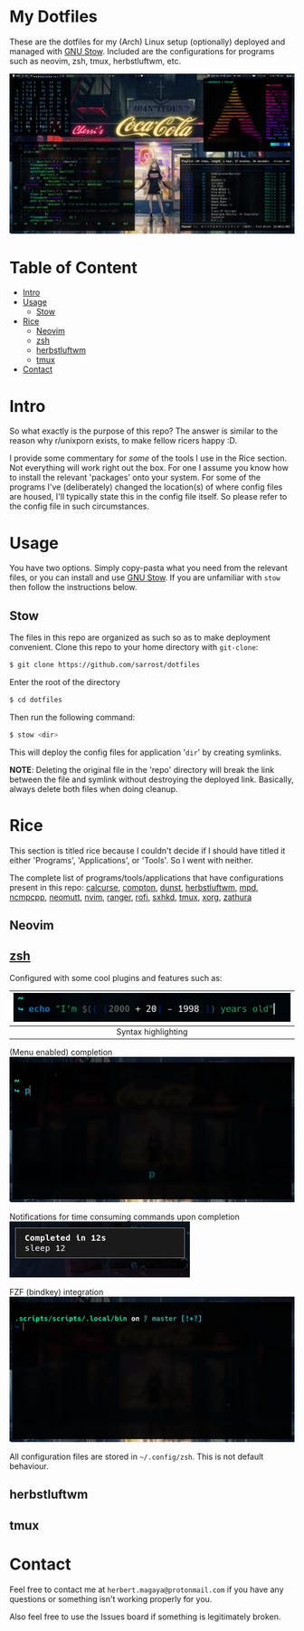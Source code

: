 # My Dotfiles
These are the dotfiles for my (Arch) Linux setup (optionally) deployed and managed
with [GNU Stow](https://www.gnu.org/software/stow/). Included are the configurations
for programs such as neovim, zsh, tmux, herbstluftwm, etc.

![Desktop Preview](previews/desktop.png "Desktop Preview")

# Table of Content
<!-- vim-markdown-toc GFM -->

* [Intro](#intro)
* [Usage](#usage)
	* [Stow](#stow)
* [Rice](#rice)
	* [Neovim](#neovim)
	* [zsh](#zsh)
	* [herbstluftwm](#herbstluftwm)
	* [tmux](#tmux)
* [Contact](#contact)

<!-- vim-markdown-toc -->

# Intro

So what exactly is the purpose of this repo? The answer is 
similar to the reason why r/unixporn exists, to make fellow 
ricers happy :D.  

I provide some commentary for _some_ of the tools I use in 
the Rice section. Not everything will work right out the 
box. For one I assume you know how to install the relevant 
'packages' onto your system. For some of the programs I've 
(deliberately) changed the location(s) of where config 
files are housed, I'll typically state this in the config 
file itself. So please refer to the config file in such 
circumstances.

# Usage

You have two options. Simply copy-pasta what you need from 
the relevant files, or you can install and use [GNU Stow](https://www.gnu.org/software/stow/). If
you are unfamiliar with `stow` then follow the instructions below.

## Stow
The files in this repo are organized as such so as to make deployment
convenient. Clone this repo to your home directory with `git-clone`:

```bash
$ git clone https://github.com/sarrost/dotfiles
```

Enter the root of the directory 

```bash
$ cd dotfiles
```

Then run the following command:

```bash
$ stow <dir>
```

This will deploy the config files for application '`dir`' 
by creating symlinks.

__NOTE__: Deleting the original file in the 'repo' directory 
will break the link between the file and symlink without 
destroying the deployed link. Basically, always delete both 
files when doing cleanup.

# Rice

This section is titled rice because I couldn't decide if I 
should have titled it either 'Programs', 'Applications', or
'Tools'. So I went with neither.

The complete list of programs/tools/applications that have 
configurations present in this repo: 
[calcurse](https://calcurse.org/), 
[compton](https://github.com/chjj/compton), 
[dunst](https://dunst-project.org/), 
[herbstluftwm](https://herbstluftwm.org/), 
[mpd](https://www.musicpd.org/), 
[ncmpcpp](https://rybczak.net/ncmpcpp/), 
[neomutt](https://neomutt.org/), 
[nvim](https://neovim.io/), 
[ranger](https://ranger.github.io/), 
[rofi](https://github.com/davatorium/rofi), 
[sxhkd](https://github.com/baskerville/sxhkd), 
[tmux](https://github.com/tmux/tmux/wiki), 
[xorg](https://www.x.org/wiki/), 
[zathura](https://pwmt.org/projects/zathura/)

## Neovim

## [zsh](https://www.zsh.org/)

Configured with some cool plugins and features such as:

|![Syntax highlighting](previews/zsh-syntax-highlighting.png "Syntax highlighting")|
|:--:| 
| Syntax highlighting |

(Menu enabled) completion
![Menu completion](previews/zsh-menu-complete.gif "Menu completion")

Notifications for time consuming commands upon completion
![zsh notifications](previews/zsh-notification.png "zsh notifications")

FZF (bindkey) integration
![zsh FZF](previews/zsh-fzf-integration.gif "zsh FZF")

All configuration files are stored in `~/.config/zsh`. This 
is not default behaviour.

## herbstluftwm

## tmux

# Contact

Feel free to contact me at `herbert.magaya@protonmail.com` 
if you have any questions or something isn't working 
properly for you.

Also feel free to use the Issues board if something is
legitimately broken.

